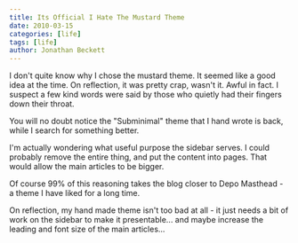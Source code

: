 ```yaml
---
title: Its Official I Hate The Mustard Theme
date: 2010-03-15
categories: [life]
tags: [life]
author: Jonathan Beckett
---
```


I don't quite know why I chose the mustard theme. It seemed like a good idea at the time. On reflection, it was pretty crap, wasn't it. Awful in fact. I suspect a few kind words were said by those who quietly had their fingers down their throat.

You will no doubt notice the "Subminimal" theme that I hand wrote is back, while I search for something better.

I'm actually wondering what useful purpose the sidebar serves. I could probably remove the entire thing, and put the content into pages. That would allow the main articles to be bigger.

Of course 99% of this reasoning takes the blog closer to Depo Masthead - a theme I have liked for a long time.

On reflection, my hand made theme isn't too bad at all - it just needs a bit of work on the sidebar to make it presentable... and maybe increase the leading and font size of the main articles...